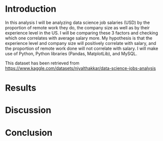 # Introduction

In this analysis I will be analyzing data science job salaries (USD) by the proportion of remote work they do, the company size as well as by their experience level in the US. I will be comparing these 3 factors and checking which one correlates with average salary more. My hypothesis is that the experience level and company size will positively correlate with salary, and the proportion of remote work done will not correlate with salary. I will make use of Python, Python libraries (Pandas, MatplotLib), and MySQL.

This dataset has been retrieved from https://www.kaggle.com/datasets/niyalthakkar/data-science-jobs-analysis

# Results



# Discussion



# Conclusion

